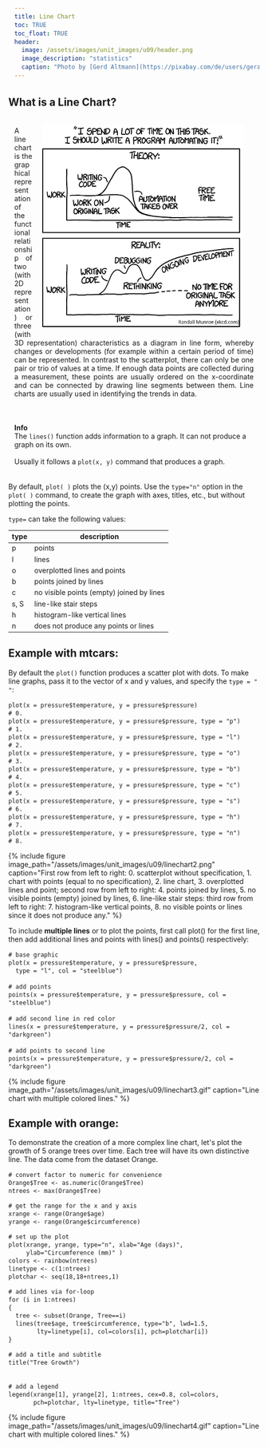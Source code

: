```yaml
---
title: Line Chart
toc: TRUE
toc_float: TRUE
header:
  image: /assets/images/unit_images/u09/header.png
  image_description: "statistics"
  caption: "Photo by [Gerd Altmann](https://pixabay.com/de/users/geralt-9301/?utm_source=link-attribution&utm_medium=referral&utm_campaign=image&utm_content=4705451) [from Pixabay](https://pixabay.com/)"
---
```


## What is a Line Chart?
<style>.unit p {text-align: justify;}</style>
<div class="unit">
<img src="linechart1.png" width="404" height="409" align="right" vspace="10" hspace="20">
<p> A line chart is the graphical representation of the functional relationship of two (with 2D representation) or three (with 3D representation) characteristics as a diagram in line form, whereby changes or developments (for example within a certain period of time) can be represented. In contrast to the scatterplot, there can only be one pair or trio of values at a time.  If enough data points are collected during a measurement, these points are usually ordered on the x-coordinate and can be connected by drawing line segments between them. Line charts are usually used in identifying the trends in data.
</p></div>

<html>
<head>
<meta name="viewport" content="width=device-width, initial-scale=1">
<style>
div {
  margin-bottom: 15px;
  padding: 4px 12px;
}

.info {
  background-color: #e7f3fe;
  border-left: 6px solid #2196F3;
}

</style>
</head>
<body>
<div class="info">
  <p><strong>Info</strong>  <br>
  The <code class="language-plaintext highlighter-rouge">lines()</code> function adds information to a graph. It can not produce a graph on its own.   <br><br> Usually it follows a <code class="language-plaintext highlighter-rouge">plot(x, y)</code> command that produces a graph.
  </p>
</div>
</body>
</html>

By default, `plot( )` plots the (x,y) points. Use the `type="n"` option in the `plot( )` command, to create the graph with axes, titles, etc., but without plotting the points.

 `type=` can take the following values:

| type | description |
|---------|-------|
| p | points |
| l | lines |
| o | overplotted lines and points |
| b | points joined by lines |
| c | no visible points (empty) joined by lines  |
| s, S | line-like stair steps |
| h | histogram-like vertical lines |
| n | does not produce any points or lines |

## Example with mtcars:
By default the `plot()` function produces a scatter plot with dots. To make line graphs, pass it to the vector of x and y values, and specify the `type = " "`:
```
plot(x = pressure$temperature, y = pressure$pressure)                  # 0.
plot(x = pressure$temperature, y = pressure$pressure, type = "p")      # 1.
plot(x = pressure$temperature, y = pressure$pressure, type = "l")      # 2.
plot(x = pressure$temperature, y = pressure$pressure, type = "o")      # 3.
plot(x = pressure$temperature, y = pressure$pressure, type = "b")      # 4.
plot(x = pressure$temperature, y = pressure$pressure, type = "c")      # 5.
plot(x = pressure$temperature, y = pressure$pressure, type = "s")      # 6.
plot(x = pressure$temperature, y = pressure$pressure, type = "h")      # 7.
plot(x = pressure$temperature, y = pressure$pressure, type = "n")      # 8.
```
{% include figure image_path="/assets/images/unit_images/u09/linechart2.png" caption="First row from left to right: 0. scatterplot without specification, 1. chart with points (equal to no specification), 2. line chart, 3. overplotted lines and point; second row from left to right: 4. points joined by lines, 5. no visible points (empty) joined by lines, 6. line-like stair steps: third row from left to right: 7. histogram-like vertical points, 8. no visible points or lines since it does not produce any." %}


To include **multiple lines** or to plot the points, first call plot() for the first line, then add additional lines and points with lines() and points() respectively:
```
# base graphic
plot(x = pressure$temperature, y = pressure$pressure,
  type = "l", col = "steelblue")

# add points
points(x = pressure$temperature, y = pressure$pressure, col = "steelblue")

# add second line in red color
lines(x = pressure$temperature, y = pressure$pressure/2, col = "darkgreen")

# add points to second line
points(x = pressure$temperature, y = pressure$pressure/2, col = "darkgreen")
```

{% include figure image_path="/assets/images/unit_images/u09/linechart3.gif" caption="Line chart with multiple colored lines." %}

## Example with orange:
To demonstrate the creation of a more complex line chart, let's plot the growth of 5 orange trees over time. Each tree will have its own distinctive line. The data come from the dataset Orange.
```
# convert factor to numeric for convenience
Orange$Tree <- as.numeric(Orange$Tree)
ntrees <- max(Orange$Tree)
```
```
# get the range for the x and y axis
xrange <- range(Orange$age)
yrange <- range(Orange$circumference)
```
```
# set up the plot
plot(xrange, yrange, type="n", xlab="Age (days)",
     ylab="Circumference (mm)" )
colors <- rainbow(ntrees)
linetype <- c(1:ntrees)
plotchar <- seq(18,18+ntrees,1)
```
```
# add lines via for-loop
for (i in 1:ntrees)
{
  tree <- subset(Orange, Tree==i)
  lines(tree$age, tree$circumference, type="b", lwd=1.5,
        lty=linetype[i], col=colors[i], pch=plotchar[i])
}
```
```
# add a title and subtitle
title("Tree Growth")


# add a legend
legend(xrange[1], yrange[2], 1:ntrees, cex=0.8, col=colors,
       pch=plotchar, lty=linetype, title="Tree")
```

{% include figure image_path="/assets/images/unit_images/u09/linechart4.gif" caption="Line chart with multiple colored lines." %}
